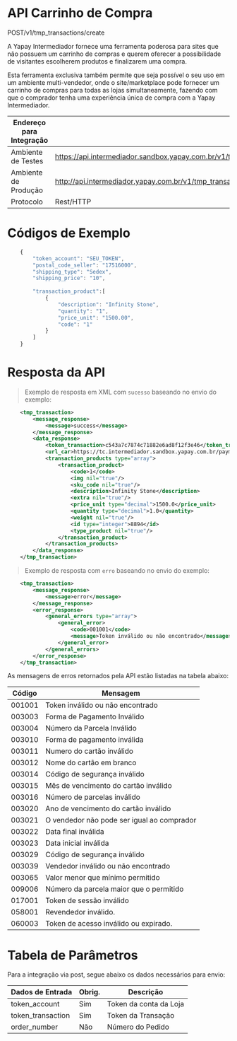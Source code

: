 # API Carrinho de Compra

<span class="post">POST</span><span class="beforePost">/v1/tmp_transactions/create</span>

A Yapay Intermediador fornece uma ferramenta poderosa para sites que não possuem um carrinho de compras e querem oferecer a possibilidade de visitantes escolherem produtos e finalizarem uma compra.


Esta ferramenta exclusiva também permite que seja possível o seu uso em um ambiente multi-vendedor, onde o site/marketplace pode fornecer um carrinho de compras para todas as lojas simultaneamente, fazendo com que o comprador tenha uma experiência única de compra com a Yapay Intermediador.


| Endereço para Integração |                                                                               |
|--------------------------|------------------------------------------------------------------------------|
| Ambiente de Testes       | https://api.intermediador.sandbox.yapay.com.br/v1/tmp_transactions/create   |
| Ambiente de Produção     | http://api.intermediador.yapay.com.br/v1/tmp_transactions/create           |
| Protocolo                | Rest/HTTP                                                                    |


# Códigos de Exemplo


```javascript
    {
        "token_account": "SEU_TOKEN",
        "postal_code_seller": "17516000",
        "shipping_type": "Sedex",
        "shipping_price": "10",
            
        "transaction_product":[  
            {  
                "description": "Infinity Stone",
                "quantity": "1",
                "price_unit": "1500.00",
                "code": "1"
            }
        ]   
    }
```


# Resposta da API

> Exemplo de resposta em XML com `sucesso` baseando no envio do exemplo:

```xml
    <tmp_transaction>
        <message_response>
            <message>success</message>
        </message_response>
        <data_response>
            <token_transaction>c543a7c7874c71882e6ad8f12f3e46</token_transaction>
            <url_car>https://tc.intermediador.sandbox.yapay.com.br/payment/car/v1/</url_car>
            <transaction_products type="array">
                <transaction_product>
                    <code>1</code>
                    <img nil="true"/>
                    <sku_code nil="true"/>
                    <description>Infinity Stone</description>
                    <extra nil="true"/>
                    <price_unit type="decimal">1500.0</price_unit>
                    <quantity type="decimal">1.0</quantity>
                    <weight nil="true"/>
                    <id type="integer">8894</id>
                    <type_product nil="true"/>
                </transaction_product>
            </transaction_products>
        </data_response>
    </tmp_transaction>
```


> Exemplo de resposta com `erro` baseando no envio do exemplo:


```xml
    <tmp_transaction>
        <message_response>
            <message>error</message>
        </message_response>
        <error_response>
            <general_errors type="array">
                <general_error>
                    <code>001001</code>
                    <message>Token inválido ou não encontrado</message>
                </general_error>
            </general_errors>
        </error_response>
    </tmp_transaction>
```



As mensagens de erros retornados pela API estão listadas na tabela abaixo:

| Código    |  Mensagem                                   |
|-----------|---------------------------------------------|
| 001001	| Token inválido ou não encontrado            |
| 003003	| Forma de Pagamento Inválido                 |
| 003004	| Número da Parcela Inválido                  |
| 003010	| Forma de pagamento inválida                 |
| 003011	| Numero do cartão inválido                   |
| 003012	| Nome do cartão em branco                    |
| 003014	| Código de segurança inválido                |
| 003015	| Mês de vencimento do cartão inválido        |
| 003016	| Número de parcelas inválido                 |
| 003020	| Ano de vencimento do cartão inválido        |
| 003021	| O vendedor não pode ser igual ao comprador  |
| 003022    | Data final inválida                   	  |
| 003023    | Data inicial inválida                       |
| 003029	| Código de segurança inválido                |
| 003039	| Vendedor inválido ou não encontrado         |
| 003065	| Valor menor que mínimo permitido            |
| 009006	| Número da parcela maior que o permitido     |
| 017001    | Token de sessão inválido                    |
| 058001	| Revendedor inválido.                        |
| 060003    | Token de acesso inválido ou expirado.       |


# Tabela de Parâmetros

Para a integração via <span class="post">post</span>, segue abaixo os dados necessários para envio:

| Dados de Entrada  |	Obrig.  |	Descrição                  |
|-------------------|-----------|------------------------------|
| token_account     |	Sim     | Token da conta da Loja       |
| token_transaction |	Sim	    | Token da Transação           |
| order_number      |	Não     | Número do Pedido             |

